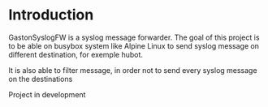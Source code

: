 # Introduction
GastonSyslogFW is a syslog message forwarder. The goal of this project is to be able on busybox system like Alpine Linux to send syslog message on different destination, for exemple hubot. 

It is also able to filter message, in order not to send every syslog message on the destinations

Project in development
